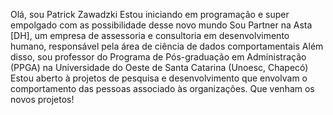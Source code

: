Olá, sou Patrick Zawadzki
Estou iniciando em programação e super empolgado com as possibilidade desse novo mundo
Sou Partner na Asta [DH], um empresa de assessoria e consultoria em desenvolvimento humano, responsável pela área de ciência de dados comportamentais
Além disso, sou professor do Programa de Pós-graduação em Administração (PPGA) na Universidade do Oeste de Santa Catarina (Unoesc, Chapecó)
Estou aberto à projetos de pesquisa e desenvolvimento que envolvam o comportamento das pessoas associado às organizações. 
Que venham os novos projetos!
